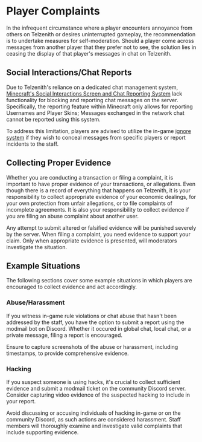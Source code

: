 # Player Complaints
In the infrequent circumstance where a player encounters annoyance from others on Telzenith or desires uninterrupted gameplay, the recommendation is to undertake measures for self-moderation. Should a player come across messages from another player that they prefer not to see, the solution lies in ceasing the display of that player's messages in chat on Telzenith.

## Social Interactions/Chat Reports
Due to Telzenith's reliance on a dedicated chat management system, [Minecraft's Social Interactions Screen and Chat Reporting System](https://minecraft.wiki/w/Social_interactions) lack functionality for blocking and reporting chat messages on the server. Specifically, the reporting feature within Minecraft only allows for reporting Usernames and Player Skins; Messages exchanged in the network chat cannot be reported using this system.

To address this limitation, players are advised to utilize the in-game [ignore system](../features/chat#ignore-system) if they wish to conceal messages from specific players or report incidents to the staff.

## Collecting Proper Evidence
Whether you are conducting a transaction or filing a complaint, it is important to have proper evidence of your transactions, or allegations. Even though there is a record of everything that happens on Telzenith, it is your responsibility to collect appropriate evidence of your economic dealings, for your own protection from unfair allegations, or to file complaints of incomplete agreements. It is also your responsibility to collect evidence if you are filing an abuse complaint about another user.

Any attempt to submit altered or falsified evidence will be punished severely by the server. When filing a complaint, you need evidence to support your claim. Only when appropriate evidence is presented, will moderators investigate the situation.

## Example Situations
The following sections cover some example situations in which players are encouraged to collect evidence and act accordingly.

### Abuse/Harassment
If you witness in-game rule violations or chat abuse that hasn't been addressed by the staff, you have the option to submit a report using the modmail bot on Discord. Whether it occured in global chat, local chat, or a private message, filing a report is encouraged.

Ensure to capture screenshots of the abuse or harassment, including timestamps, to provide comprehensive evidence.

### Hacking
If you suspect someone is using hacks, it's crucial to collect sufficient evidence and submit a modmail ticket on the community Discord server. Consider capturing video evidence of the suspected hacking to include in your report. 

Avoid discussing or accusing individuals of hacking in-game or on the community Discord, as such actions are considered harassment. Staff members will thoroughly examine and investigate valid complaints that include supporting evidence.